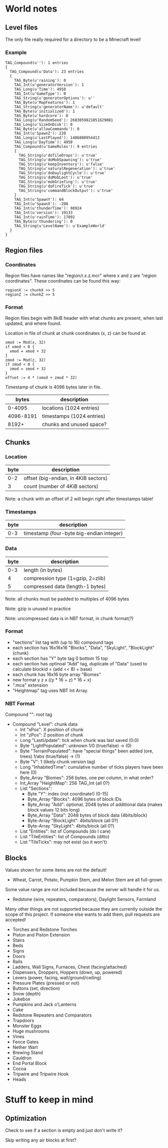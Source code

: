 # World notes

## Level files

The only file really required for a directory to be a Minecraft level!

### Example

```
TAG_Compound(u''): 1 entries
{
  TAG_Compound(u'Data'): 23 entries
  {
    TAG_Byte(u'raining'): 0
    TAG_Int(u'generatorVersion'): 1
    TAG_Long(u'Time'): 4950
    TAG_Int(u'GameType'): 0
    TAG_String(u'generatorOptions'): u''
    TAG_Byte(u'MapFeatures'): 1
    TAG_String(u'generatorName'): u'default'
    TAG_Byte(u'initialized'): 1
    TAG_Byte(u'hardcore'): 0
    TAG_Long(u'RandomSeed'): 2603059821051629081
    TAG_Long(u'SizeOnDisk'): 0
    TAG_Byte(u'allowCommands'): 0
    TAG_Int(u'SpawnZ'): 220
    TAG_Long(u'LastPlayed'): 1406080954413
    TAG_Long(u'DayTime'): 4950
    TAG_Compound(u'GameRules'): 9 entries
    {
      TAG_String(u'doTileDrops'): u'true'
      TAG_String(u'doMobSpawning'): u'true'
      TAG_String(u'keepInventory'): u'false'
      TAG_String(u'naturalRegeneration'): u'true'
      TAG_String(u'doDaylightCycle'): u'true'
      TAG_String(u'doMobLoot'): u'true'
      TAG_String(u'mobGriefing'): u'true'
      TAG_String(u'doFireTick'): u'true'
      TAG_String(u'commandBlockOutput'): u'true'
    }
    TAG_Int(u'SpawnY'): 64
    TAG_Int(u'SpawnX'): -208
    TAG_Int(u'thunderTime'): 98924
    TAG_Int(u'version'): 19133
    TAG_Int(u'rainTime'): 17092
    TAG_Byte(u'thundering'): 0
    TAG_String(u'LevelName'): u'ExampleWorld'
  }
}
```

## Region files

### Coordinates

Region files have names like "region/r.x.z.mcr" where x and z are
"region coordinates".  These coordinates can be found this way:

```
regionX := chunkX >> 5
regionZ := chunkZ >> 5
```

### Format

Region files begin with 8kiB header with what chunks are present,
when last updated, and where found.

Location in file of chunk at chunk coordinates (x, z) can be found at:

```
xmod := Mod(x, 32)
if xmod < 0 {
  xmod = xmod + 32
}
zmod := Mod(z, 32)
if zmod < 0 {
  zmod = zmod + 32
}
offset := 4 * (xmod + zmod * 32)
```

Timestamp of chunk is 4096 bytes later in file.


| bytes     | description                |
| --------- | -------------------------- |
| 0-4095    | locations (1024 entries)   |
| 4096-8191 | timestamps (1024 entries)  |
| 8192+     | chunks and unused space?   |

## Chunks

### Location

| byte | description                          |
| ---- | ------------------------------------ |
|  0-2 | offset (big-endian, in 4KiB sectors) |
|   3  | count (number of 4KiB sectors)       |

Note: a chunk with an offset of 2 will begin right after timestamps table!

### Timestamps

| byte | description                              |
| ---- | ---------------------------------------- |
| 0-3  | timestamp (four-byte big-endian integer) |


### Data

| byte | description                              |
| ---- | ---------------------------------------- |
| 0-3  | length (in bytes) |
|   4  | compression type (1=gzip, 2=zlib) |
|   5  | compressed data (length-1 bytes) |

Note: all chunks must be padded to multiples of 4096 bytes

Note: gzip is unused in practice

Note: uncompressed data is in NBT format, in chunk format(?)

### Format

* "sections" list tag with (up to 16) compound tags
* each section has 16x16x16 "Blocks", "Data", "SkyLight", "BlockLight" (chunk)
* each section has "Y" byte tag 0 bottom 15 top
* each section has optinoal "Add" tag, duplicate of "Data" (used to calculate blockid = (add << 8) + base)
* each chunk has 16x16 byte array "Biomes"
* new format y z x ((y * 16 + z) * 16 + x)
* ".mca" extension
* "Heightmap" tag uses NBT Int Array.

### NBT Format
Compound "": root tag
* Compound "Level": chunk data
  * Int "xPos": X position of chunk
  * Int "zPos": Z position of chunk
  * Long "LastUpdate": tick when chunk was last saved (0.0)
  * Byte "LightPopulated": unknown 1/0 (true/false) -> (0)
  * Byte "TerrainPopulated": have "special things" been added (ore, trees) 1/abs (true/false) -> (1)
  * Byte "V": 1 (likely chunk version tag)
  * Long "InhabitedTime": cumulative number of ticks players have been here (0)
  * Byte_Array "Biomes": 256 bytes, one per column, in what order?
  * Int_Array "HeightMap": 256 TAG_Int (all 0?)
  * List "Sections":
    * Byte "Y": index (not coordinate!) (0-15)
    * Byte_Array "Blocks": 4096 bytes of block IDs
    * Byte_Array "Add": optional, 2048 bytes of additional data (makes block values 12 bits long)
    * Byte_Array "Data": 2048 bytes of block data (4bits/block)
    * Byte-Array "BlockLight": 4bits/block (all 0?)
    * Byte-Array "SkyLight": 4bits/block (all 0?)
  * List "Entities": list of Compounds (do I care)
  * List "TileEntities": list of Compounds (ditto)
  * List "TileTicks": may not exist (so it won't)

## Blocks

Values shown for some items are not the default!

 * Wheat, Carrot, Potato, Pumpkin Stem, and Melon Stem are all full-grown

Some value range are not included because the server will handle it for us.

 * Redstone (wire, repeaters, comparators), Daylight Sensors, Farmland

Many other things are not supported because they are currently outside the scope of this project.  If someone else wants to add them, pull requests are accepted!

 * Torches and Redstone Torches
 * Piston and Piston Extension
 * Stairs
 * Beds
 * Signs
 * Doors
 * Rails
 * Ladders, Wall Signs, Furnaces, Chest (facing/attached)
 * Dispensers, Droppers, Hoppers (down, up, powered)
 * Levers (power, facing, wall/ground/ceiling)
 * Pressure Plates (pressed or not)
 * Buttons (set, direction)
 * Snow (depth)
 * Jukebox
 * Pumpkins and Jack o'Lanterns
 * Cake
 * Redstone Repeaters and Comparators
 * Trapdoors
 * Monster Eggs
 * Huge mushrooms
 * Vines
 * Fence Gates
 * Nether Wart
 * Brewing Stand
 * Cauldron
 * End Portal Block
 * Cocoa
 * Tripwire and Tripwire Hook
 * Heads

# Stuff to keep in mind

## Optimization

Check to see if a section is empty and just don't write it?

Skip writing any air blocks at first?

